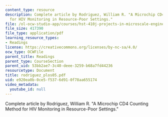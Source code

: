 ```yaml
---
content_type: resource
description: Complete article by Rodriguez, William R. "A Microchip CD4 Counting Method
  for HIV Monitoring in Resource-Poor Settings."
file: /ol-ocw-studio-app/courses/hst-410j-projects-in-microscale-engineering-for-the-life-sciences-spring-2007/e920ea0b0ce5f5376d910f78aa655174_rodriguez_plos05.pdf
file_size: 417390
file_type: application/pdf
learning_resource_types:
- Readings
license: https://creativecommons.org/licenses/by-nc-sa/4.0/
ocw_type: OCWFile
parent_title: Readings
parent_type: CourseSection
parent_uid: 53bb2ae7-3c40-deee-3259-b68a7fd44236
resourcetype: Document
title: rodriguez_plos05.pdf
uid: e920ea0b-0ce5-f537-6d91-0f78aa655174
video_metadata:
  youtube_id: null
---
```

Complete article by Rodriguez, William R. "A Microchip CD4 Counting Method for HIV Monitoring in Resource-Poor Settings."
